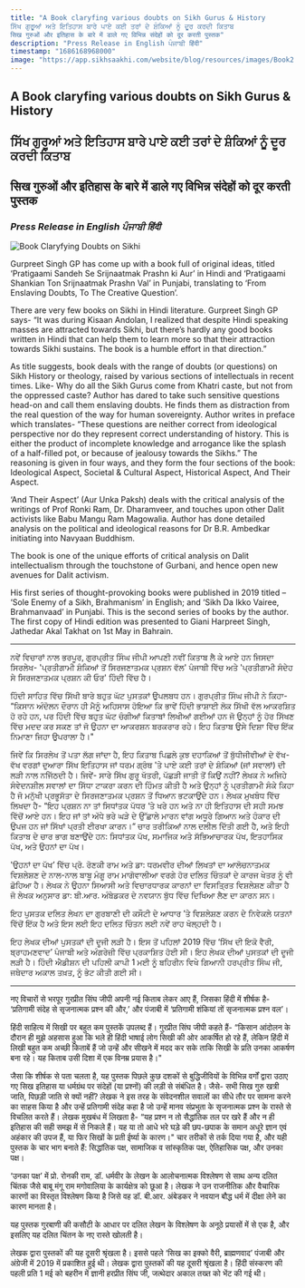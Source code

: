 ```yaml
---
title: "A Book claryfing various doubts on Sikh Gurus & History  
ਸਿੱਖ ਗੁਰੂਆਂ ਅਤੇ ਇਤਿਹਾਸ ਬਾਰੇ ਪਾਏ ਕਈ ਤਰਾਂ ਦੇ ਸ਼ੰਕਿਆਂ ਨੂੰ ਦੂਰ ਕਰਦੀ ਕਿਤਾਬ  
सिख गुरुओं और इतिहास के बारे में डाले गए विभिन्न संदेहों को दूर करती पुस्तक"
description: "Press Release in English ਪੰਜਾਬੀ हिंदी"
timestamp: "1686168968000"
image: "https://app.sikhsaakhi.com/website/blog/resources/images/Book2.jpg"
---
```


## A Book claryfing various doubts on Sikh Gurus & History    
## ਸਿੱਖ ਗੁਰੂਆਂ ਅਤੇ ਇਤਿਹਾਸ ਬਾਰੇ ਪਾਏ ਕਈ ਤਰਾਂ ਦੇ ਸ਼ੰਕਿਆਂ ਨੂੰ ਦੂਰ ਕਰਦੀ ਕਿਤਾਬ    
## सिख गुरुओं और इतिहास के बारे में डाले गए विभिन्न संदेहों को दूर करती पुस्तक    


### _Press Release in English ਪੰਜਾਬੀ हिंदी_

![Book Claryfying Doubts on Sikhi](https://app.sikhsaakhi.com/website/blog/resources/images/Book2.jpg)


Gurpreet Singh GP has come up with a book full of original ideas, titled ‘Pratigaami Sandeh Se Srijnaatmak Prashn ki Aur’ in Hindi and ‘Pratigaami Shankian Ton Srijnaatmak Prashn Val’ in Punjabi, translating to ‘From Enslaving Doubts, To The Creative Question’.

There are very few books on Sikhi in Hindi literature. Gurpreet Singh GP says- “It was during Kisaan Andolan, I realized that despite Hindi speaking masses are attracted towards Sikhi, but there’s hardly any good books written in Hindi that can help them to learn more so that their attraction towards Sikhi sustains. The book is a humble effort in that direction.”

As title suggests, book deals with the range of doubts (or questions) on Sikh History or theology, raised by various sections of intellectuals in recent times. Like- Why do all the Sikh Gurus come from Khatri caste, but not from the oppressed caste? Author has dared to take such sensitive questions head-on and call them enslaving doubts. He finds them as distraction from the real question of the way for human sovereignty. Author writes in preface which translates- “These questions are neither correct from ideological perspective nor do they represent correct understanding of history. This is either the product of incomplete knowledge and arrogance like the splash of a half-filled pot, or because of jealousy towards the Sikhs.” The reasoning is given in four ways, and they form the four sections of the book: Ideological Aspect, Societal & Cultural Aspect, Historical Aspect, And Their Aspect. 

‘And Their Aspect’ (Aur Unka Paksh) deals with the critical analysis of the writings of Prof Ronki Ram, Dr. Dharamveer, and touches upon other Dalit activists like Babu Mangu Ram Magowalia. Author has done detailed analysis on the political and ideological reasons for Dr B.R. Ambedkar initiating into Navyaan Buddhism. 

The book is one of the unique efforts of critical analysis on Dalit intellectualism through the touchstone of Gurbani, and hence open new avenues for Dalit activism.

His first series of thought-provoking books were published in 2019 titled – ‘Sole Enemy of a Sikh, Brahmanism’ in English; and ‘Sikh Da Ikko Vairee, Brahmanvaad’ in Punjabi. This is the second series of books by the author. The first copy of Hindi edition was presented to Giani Harpreet Singh, Jathedar Akal Takhat on 1st May in Bahrain. 

---

ਨਵੇਂ ਵਿਚਾਰਾਂ ਨਾਲ ਭਰਪੂਰ, ਗੁਰਪ੍ਰੀਤ ਸਿੰਘ ਜੀਪੀ ਆਪਣੀ ਨਵੀਂ ਕਿਤਾਬ ਲੈ ਕੇ ਆਏ ਹਨ ਜਿਸਦਾ ਸਿਰਲੇਖ- 'ਪ੍ਰਤੀਗਾਮੀ ਸ਼ੰਕਿਆਂ ਤੋਂ ਸਿਰਜਣਾਤਮਕ ਪ੍ਰਸ਼ਨ ਵੱਲ' ਪੰਜਾਬੀ ਵਿੱਚ ਅਤੇ 'ਪ੍ਰਤੀਗਾਮੀ ਸੰਦੇਹ ਸੇ ਸਿਰਜਣਾਤਮਕ ਪ੍ਰਸ਼ਨ ਕੀ ਓਰ' ਹਿੰਦੀ ਵਿੱਚ ਹੈ।

ਹਿੰਦੀ ਸਾਹਿਤ ਵਿੱਚ ਸਿੱਖੀ ਬਾਰੇ ਬਹੁਤ ਘੱਟ ਪੁਸਤਕਾਂ ਉਪਲਬਧ ਹਨ। ਗੁਰਪ੍ਰੀਤ ਸਿੰਘ ਜੀਪੀ ਨੇ ਕਿਹਾ- “ਕਿਸਾਨ ਅੰਦੋਲਨ ਦੌਰਾਨ ਹੀ ਮੈਨੂੰ ਅਹਿਸਾਸ ਹੋਇਆ ਕਿ ਭਾਵੇਂ ਹਿੰਦੀ ਭਾਸ਼ਾਈ ਲੋਕ ਸਿੱਖੀ ਵੱਲ ਆਕਰਸ਼ਿਤ ਹੋ ਰਹੇ ਹਨ, ਪਰ ਹਿੰਦੀ ਵਿੱਚ ਬਹੁਤ ਘੱਟ ਚੰਗੀਆਂ ਕਿਤਾਬਾਂ ਲਿਖੀਆਂ ਗਈਆਂ ਹਨ ਜੋ ਉਨ੍ਹਾਂ ਨੂੰ ਹੋਰ ਸਿੱਖਣ ਵਿੱਚ ਮਦਦ ਕਰ ਸਕਣ ਤਾਂ ਜੋ ਉਹਨਾ ਦਾ ਆਕਰਸ਼ਨ ਬਰਕਰਾਰ ਰਹੇ। ਇਹ ਕਿਤਾਬ ਉਸੇ ਦਿਸ਼ਾ ਵਿੱਚ ਇੱਕ ਨਿਮਾਣਾ ਜਿਹਾ ਉਪਰਾਲਾ ਹੈ।"

ਜਿਵੇਂ ਕਿ ਸਿਰਲੇਖ ਤੋਂ ਪਤਾ ਲੱਗ ਜਾਂਦਾ ਹੈ, ਇਹ ਕਿਤਾਬ ਪਿਛਲੇ ਕੁਝ ਦਹਾਕਿਆਂ ਤੋਂ ਬੁੱਧੀਜੀਵੀਆਂ ਦੇ ਵੱਖ-ਵੱਖ ਵਰਗਾਂ ਦੁਆਰਾ ਸਿੱਖ ਇਤਿਹਾਸ ਜਾਂ ਧਰਮ ਗ੍ਰੰਥ 'ਤੇ ਪਾਏ ਕਈ ਤਰਾਂ ਦੇ ਸ਼ੰਕਿਆਂ (ਜਾਂ ਸਵਾਲਾਂ) ਦੀ ਲੜੀ ਨਾਲ ਨਜਿੱਠਦੀ ਹੈ। ਜਿਵੇਂ- ਸਾਰੇ ਸਿੱਖ ਗੁਰੂ ਖੱਤਰੀ, ਪੱਛੜੀ ਜਾਤੀ ਤੋਂ ਕਿਉਂ ਨਹੀਂ? ਲੇਖਕ ਨੇ ਅਜਿਹੇ ਸੰਵੇਦਨਸ਼ੀਲ ਸਵਾਲਾਂ ਦਾ ਸਿੱਧਾ ਟਾਕਰਾ ਕਰਨ ਦੀ ਹਿੰਮਤ ਕੀਤੀ ਹੈ ਅਤੇ ਉਨ੍ਹਾਂ ਨੂੰ ਪ੍ਰਤੀਗਾਮੀ ਸੰਕੇ ਕਿਹਾ ਹੈ ਜੋ ਮਨੁੱਖੀ ਪ੍ਰਭੂਸੱਤਾ ਦੇ ਸਿਰਜਣਾਤਮਕ ਪ੍ਰਸ਼ਨ ਤੋਂ ਧਿਆਨ ਭਟਕਾਉਂਦੇ ਹਨ। ਲੇਖਕ ਮੁਖਬੰਧ ਵਿੱਚ ਲਿਖਦਾ ਹੈ- “ਇਹ ਪ੍ਰਸ਼ਨ ਨਾ ਤਾਂ ਸਿਧਾਂਤਕ ਪੱਧਰ ‘ਤੇ ਖਰੇ ਹਨ ਅਤੇ ਨਾ ਹੀ ਇਤਿਹਾਸ ਦੀ ਸਹੀ ਸਮਝ ਵਿੱਚੋਂ ਆਏ ਹਨ। ਇਹ ਜਾਂ ਤਾਂ ਅੱਧੇ ਭਰੇ ਘੜੇ ਦੇ ਉੱਛਾਲੇ ਮਾਰਨ ਵਾਂਗ ਅਧੂਰੇ ਗਿਆਨ ਅਤੇ ਹੰਕਾਰ ਦੀ ਉਪਜ ਹਨ ਜਾਂ ਸਿੱਖਾਂ ਪ੍ਰਤੀ ਈਰਖਾ ਕਾਰਨ।“ ਚਾਰ ਤਰੀਕਿਆਂ ਨਾਲ ਦਲੀਲ ਦਿੱਤੀ ਗਈ ਹੈ, ਅਤੇ ਇਹੀ ਕਿਤਾਬ ਦੇ ਚਾਰ ਭਾਗ ਬਣਾਉਂਦੇ ਹਨ: ਸਿਧਾਂਤਕ ਪੱਖ, ਸਮਾਜਿਕ ਅਤੇ ਸੱਭਿਆਚਾਰਕ ਪੱਖ, ਇਤਹਾਸਿਕ ਪੱਖ, ਅਤੇ ਉਹਨਾਂ ਦਾ ਪੱਖ।

'ਉਹਨਾਂ ਦਾ ਪੱਖ’ ਵਿੱਚ ਪ੍ਰੋ. ਰੋਣਕੀ ਰਾਮ ਅਤੇ ਡਾ: ਧਰਮਵੀਰ ਦੀਆਂ ਲਿਖਤਾਂ ਦਾ ਆਲੋਚਨਾਤਮਕ ਵਿਸ਼ਲੇਸ਼ਣ ਦੇ ਨਾਲ-ਨਾਲ ਬਾਬੂ ਮੰਗੂ ਰਾਮ ਮਾਗੋਵਾਲੀਆ ਵਰਗੇ ਹੋਰ ਦਲਿਤ ਚਿੰਤਕਾਂ ਦੇ ਕਾਰਜ ਖੇਤਰ ਨੂੰ ਵੀ ਛੋਹਿਆ ਹੈ। ਲੇਖਕ ਨੇ ਉਹਨਾ ਸਿਆਸੀ ਅਤੇ ਵਿਚਾਰਧਾਰਕ ਕਾਰਨਾਂ ਦਾ ਵਿਸਤ੍ਰਿਤ ਵਿਸ਼ਲੇਸ਼ਣ ਕੀਤਾ ਹੈ ਜੋ ਲੇਖਕ ਅਨੁਸਾਰ ਡਾ: ਬੀ.ਆਰ. ਅੰਬੇਡਕਰ ਦੇ ਨਵਯਾਨ ਬੁੱਧ ਵਿੱਚ ਦਿਖਿਆ ਲੈਣ ਦਾ ਕਾਰਨ ਸਨ।

ਇਹ ਪੁਸਤਕ ਦਲਿਤ ਲੇਖਨ ਦਾ ਗੁਰਬਾਣੀ ਦੀ ਕਸੌਟੀ ਦੇ ਆਧਾਰ ’ਤੇ ਵਿਸ਼ਲੇਸ਼ਣ ਕਰਨ ਦੇ ਨਿਵੇਕਲੇ ਯਤਨਾਂ ਵਿੱਚੋਂ ਇੱਕ ਹੈ ਅਤੇ ਇਸ ਲਈ ਇਹ ਦਲਿਤ ਚਿੰਤਨ ਲਈ ਨਵੇਂ ਰਾਹ ਖੋਲ੍ਹਦੀ ਹੈ। 

ਇਹ ਲੇਖਕ ਦੀਆਂ ਪੁਸਤਕਾਂ ਦੀ ਦੂਜੀ ਲੜੀ ਹੈ। ਇਸ ਤੋਂ ਪਹਿਲਾਂ 2019 ਵਿੱਚ ‘ਸਿੱਖ ਦੀ ਇਕੋ ਵੈਰੀ, ਬ੍ਰਾਹਮਣਵਾਦ’ ਪੰਜਾਬੀ ਅਤੇ ਅੰਗਰੇਜ਼ੀ ਵਿੱਚ ਪ੍ਰਕਾਸ਼ਿਤ ਹੋਈ ਸੀ। ਇਹ ਲੇਖਕ ਦੀਆਂ ਪੁਸਤਕਾਂ ਦੀ ਦੂਜੀ ਲੜੀ ਹੈ। ਹਿੰਦੀ ਐਡੀਸ਼ਨ ਦੀ ਪਹਿਲੀ ਕਾਪੀ 1 ਮਈ ਨੂੰ ਬਹਿਰੀਨ ਵਿਖੇ ਗਿਆਨੀ ਹਰਪ੍ਰੀਤ ਸਿੰਘ ਜੀ, ਜਥੇਦਾਰ ਅਕਾਲ ਤਖ਼ਤ, ਨੂੰ ਭੇਟ ਕੀਤੀ ਗਈ ਸੀ।

---

नए विचारों से भरपूर गुरप्रीत सिंघ जीपी अपनी नई किताब लेकर आए हैं, जिसका हिंदी में शीर्षक है- ‘प्रतिगामी संदेह से सृजनात्मक प्रश्न की और,’ और पंजाबी में ‘प्रतिगामी शंकियां तों सृजनात्मक प्रश्न वल’।

हिंदी साहित्य में सिखी पर बहुत कम पुस्तकें उपलब्द हैं। गुरप्रीत सिंघ जीपी कहते हैं- “किसान आंदोलन के दौरान ही मुझे अहसास हुआ कि भले ही हिंदी भाषाई लोग सिखी की ओर आकर्षित हो रहे हैं, लेकिन हिंदी में लिखी बहुत कम अच्छी किताबें हैं जो उन्हें और सीखने में मदद कर सके ताकि सिखी के प्रति उनका आकर्षण बना रहे। यह किताब उसी दिशा में एक विनम्र प्रयास है।"

जैसा कि शीर्षक से पता चलता है, यह पुस्तक पिछले कुछ दशकों से बुद्धिजीवियों के विभिन्न वर्गों द्वारा उठाए गए सिख इतिहास या धर्मग्रंथ पर संदेहों (या प्रश्नों) की लड़ी से संबंधित है। जैसे- सभी सिख गुरु खत्री जाति, पिछड़ी जाति से क्यों नहीं? लेखक ने इस तरह के संवेदनशील सवालों का सीधे तौर पर सामना करने का साहस किया है और उन्हें प्रतिगामी संदेह कहा है जो उन्हें मानव संप्रभुता के सृजनात्मक प्रश्न के रास्ते से विचलित करते हैं। लेखक मुखबंध में लिखता है- “यह प्रश्न न तो सैद्धांतिक तल पर खरे हैं और न ही इतिहास की सही समझ में से निकले हैं। यह या तो आधे भरे घड़े की छप-छपाक के समान अधूरे ज्ञान एवं अहंकार की उपज हैं, या फिर सिखों के प्रती ईर्ष्या के कारण।" चार तरीकों से तर्क दिया गया है, और यही पुस्तक के चार भाग बनाते हैं: सिद्धांतिक पक्ष, सामाजिक व सांस्कृतिक पक्ष, ऐतिहासिक पक्ष, और उनका पक्ष।

‘उनका पक्ष’ में प्रो. रोनकी राम, डॉ. धर्मवीर के लेखन के आलोचनात्मक विश्लेषण से साथ अन्य दलित चिंतक जैसे बाबू मंगू राम मगोवालिया के कार्यक्षेत्र को छूआ है। लेखक ने उन राजनीतिक और वैचारिक कारणों का विस्तृत विश्लेषण किया है जिसे वह डॉ. बी.आर. अंबेडकर ने नवयान बौद्ध धर्म में दीक्षा लेने का कारण मानता है।  

यह पुस्तक गुरबाणी की कसौटी के आधार पर दलित लेखन के विश्लेषण के अनूठे प्रयासों में से एक है, और इसलिए यह दलित चिंतन के नए रास्ते खोलती है।  

लेखक द्वारा पुस्तकों की यह दूसरी श्रृंखला है। इससे पहले ‘सिख का इक्को वैरी, ब्राह्मणवाद’ पंजाबी और अंग्रेजी में 2019 में प्रकाशित हुई थी। लेखक द्वारा पुस्तकों की यह दूसरी श्रृंखला है। हिंदी संस्करण की पहली प्रति 1 मई को बहरीन में ज्ञानी हरप्रीत सिंघ जी, जत्थेदार अकाल तख्त को भेंट की गई थी।

